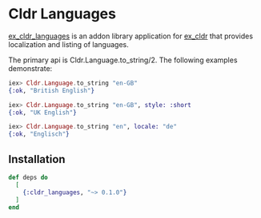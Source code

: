 # Cldr Languages

[ex\_cldr\_languages](https://github.com/LostKobrakai/cldr_languages) is an addon library application for [ex_cldr](https://hex.pm/packages/ex_cldr) that provides localization and listing of languages.

The primary api is Cldr.Language.to_string/2. The following examples demonstrate:

```elixir
iex> Cldr.Language.to_string "en-GB"
{:ok, "British English"}

iex> Cldr.Language.to_string "en-GB", style: :short
{:ok, "UK English"}

iex> Cldr.Language.to_string "en", locale: "de"
{:ok, "Englisch"}
```

## Installation

```elixir
def deps do
  [
    {:cldr_languages, "~> 0.1.0"}
  ]
end
```

